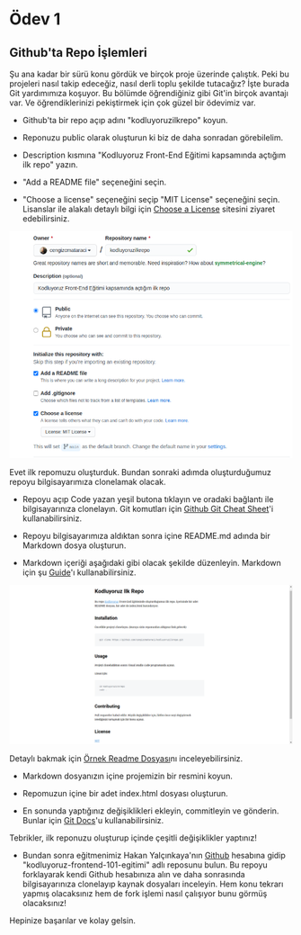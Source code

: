 # Ödev 1

## Github'ta Repo İşlemleri

Şu ana kadar bir sürü konu gördük ve birçok proje üzerinde çalıştık. Peki bu projeleri nasıl takip edeceğiz, nasıl derli toplu şekilde tutacağız? İşte burada Git yardımımıza koşuyor. Bu bölümde öğrendiğiniz gibi Git'in birçok avantajı var. Ve öğrendiklerinizi pekiştirmek için çok güzel bir ödevimiz var.

- Github'ta bir repo açıp adını "kodluyoruzilkrepo" koyun.

- Reponuzu public olarak oluşturun ki biz de daha sonradan görebilelim.

- Description kısmına "Kodluyoruz Front-End Eğitimi kapsamında açtığım ilk repo" yazın.

- "Add a README file" seçeneğini seçin.

- "Choose a license" seçeneğini seçip "MIT License" seçeneğini seçin. Lisanslar ile alakalı detaylı bilgi için [Choose a License](https://choosealicense.com/) sitesini ziyaret edebilirsiniz.

![github](figures/github.png)

Evet ilk repomuzu oluşturduk. Bundan sonraki adımda oluşturduğumuz repoyu bilgisayarımıza clonelamak olacak.

- Repoyu açıp Code yazan yeşil butona tıklayın ve oradaki bağlantı ile bilgisayarınıza clonelayın. Git komutları için [Github Git Cheat Sheet](https://education.github.com/git-cheat-sheet-education.pdf)'i kullanabilirsiniz.

- Repoyu bilgisayarımıza aldıktan sonra içine README.md adında bir Markdown dosya oluşturun.

- Markdown içeriği aşağıdaki gibi olacak şekilde düzenleyin. Markdown için şu [Guide](https://www.markdownguide.org/cheat-sheet/)'ı kullanabilirsiniz.

![markdown](figures/markdown.png)

Detaylı bakmak için [Örnek Readme Dosyası](ornekreadme.md)nı inceleyebilirsiniz.

- Markdown dosyanızın içine projemizin bir resmini koyun.

- Repomuzun içine bir adet index.html dosyası oluşturun.

- En sonunda yaptığınız değişiklikleri ekleyin, commitleyin ve gönderin. Bunlar için [Git Docs](https://git-scm.com/docs)'u kullanabilirsiniz.

Tebrikler, ilk reponuzu oluşturup içinde çeşitli değişiklikler yaptınız!

- Bundan sonra eğitmenimiz Hakan Yalçınkaya'nın [Github](https://github.com/hakanyalcinkaya) hesabına gidip "kodluyoruz-frontend-101-egitimi" adlı reposunu bulun. Bu repoyu forklayarak kendi Github hesabınıza alın ve daha sonrasında bilgisayarınıza clonelayıp kaynak dosyaları inceleyin. Hem konu tekrarı yapmış olacaksınız hem de fork işlemi nasıl çalışıyor bunu görmüş olacaksınız!

Hepinize başarılar ve kolay gelsin.

